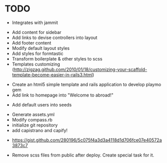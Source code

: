 # TODO
- Integrates with jammit
* Add content for sidebar
* Add links to devise controllers into layout
* Add footer content
* Modify default layout styles
* Add styles for formtastic
* Transform boilerplate & other styles to scss
* Templates customizing (http://zigzag.github.com/2010/01/18/customizing-your-scaffold-template-become-easier-in-rails3.html)
- Create an html5 simple template and rails application to develop playmo gem
- Add link to homepage into "Welcome to abroad!"
* Add default users into seeds
- Generate assets.yml
- Modify compass.rb
- initialize git repository
- add capistrano and capify!
* https://gist.github.com/280196/5c075f4a3d3a4118d1d706fce07e40572a3873c7
- Remove scss files from public after deploy. Create special task for it.
